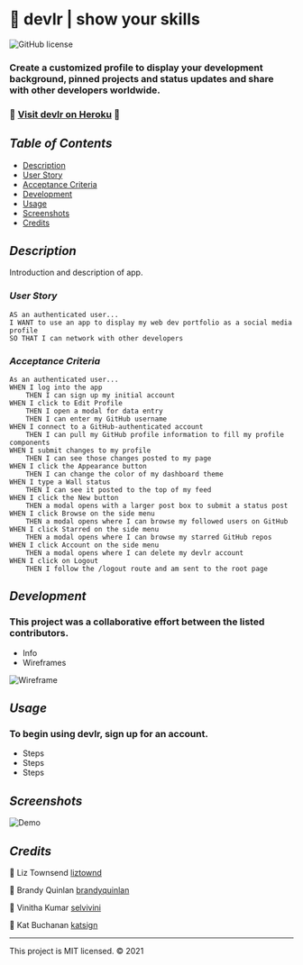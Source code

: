 # 👥 devlr | show your skills
![GitHub license](https://img.shields.io/badge/License-MIT-orange)

### Create a customized profile to display your development background, pinned projects and status updates and share with other developers worldwide.

### 📍 [Visit devlr on Heroku](path) 📍

## *Table of Contents*

- [Description](#description)
- [User Story](#user-story)
- [Acceptance Criteria](#acceptance-criteria)
- [Development](#development)
- [Usage](#usage)
- [Screenshots](#screenshots)
- [Credits](#credits)

## *Description*

Introduction and description of app.

### *User Story*

```
AS an authenticated user...
I WANT to use an app to display my web dev portfolio as a social media profile
SO THAT I can network with other developers
```

### *Acceptance Criteria*

```
As an authenticated user...
WHEN I log into the app
    THEN I can sign up my initial account
WHEN I click to Edit Profile
    THEN I open a modal for data entry
    THEN I can enter my GitHub username
WHEN I connect to a GitHub-authenticated account
    THEN I can pull my GitHub profile information to fill my profile components
WHEN I submit changes to my profile
    THEN I can see those changes posted to my page
WHEN I click the Appearance button
    THEN I can change the color of my dashboard theme
WHEN I type a Wall status
    THEN I can see it posted to the top of my feed
WHEN I click the New button
    THEN a modal opens with a larger post box to submit a status post
WHEN I click Browse on the side menu
    THEN a modal opens where I can browse my followed users on GitHub
WHEN I click Starred on the side menu
    THEN a modal opens where I can browse my starred GitHub repos
WHEN I click Account on the side menu
    THEN a modal opens where I can delete my devlr account
WHEN I click on Logout
    THEN I follow the /logout route and am sent to the root page
```

## *Development*
### This project was a collaborative effort between the listed contributors. 

- Info
- Wireframes

![Wireframe](/public/assets/img/)

## *Usage*
### To begin using devlr, sign up for an account.

- Steps
- Steps
- Steps

## *Screenshots*
![Demo](/public/assets/img/)

## *Credits*

🔗 Liz Townsend [liztownd](https://github.com/liztownd)

🔗 Brandy Quinlan [brandyquinlan](https://github.com/brandyquinlan)

🔗 Vinitha Kumar [selvivini](https://github.com/selvivini)

🔗 Kat Buchanan [katsign](https://github.com/katsign)

---
This project is MIT licensed. &copy; 2021